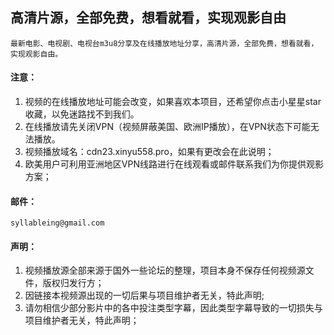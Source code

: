 ## 高清片源，全部免费，想看就看，实现观影自由
    最新电影、电视剧、电视台m3u8分享及在线播放地址分享，高清片源，全部免费，想看就看，实现观影自由。
#### 注意：
1. 视频的在线播放地址可能会改变，如果喜欢本项目，还希望你点击小星星star收藏，以免迷路找不到我们。
2. 在线播放请先关闭VPN（视频屏蔽美国、欧洲IP播放），在VPN状态下可能无法播放。
3. 视频播放域名：cdn23.xinyu558.pro，如果有更改会在此说明；
4. 欧美用户可利用亚洲地区VPN线路进行在线观看或邮件联系我们为你提供观影方案；
#### 邮件：
    syllableing@gmail.com
#### 声明：
1. 视频播放源全部来源于国外一些论坛的整理，项目本身不保存任何视频源文件，版权归发行方；
2. 因链接本视频源出现的一切后果与项目维护者无关，特此声明;
3. 请勿相信少部分影片中的各中投注类型字幕，因此类型字幕导致的一切损失与项目维护者无关，特此声明；